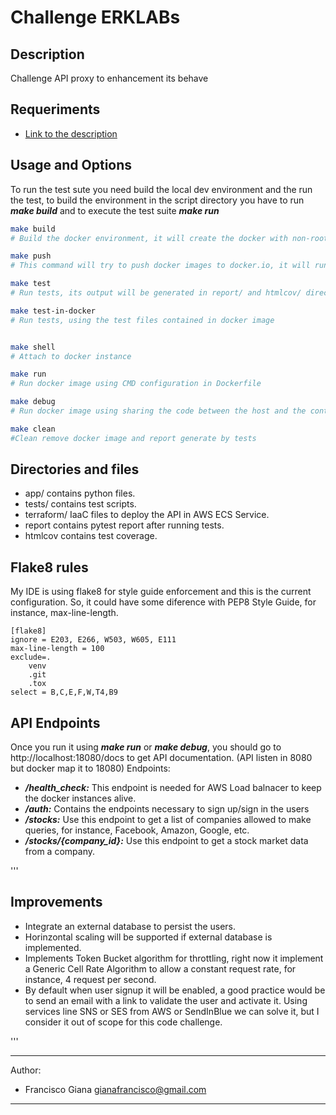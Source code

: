 # Challenge ERKLABs

## Description

Challenge API proxy to enhancement its behave

## Requeriments

- [Link to the description](https://github.com/eurekalabs-io/challenges/blob/main/backend/python/stock-market-service.md)

## Usage and Options

To run the test sute you need build the local dev environment and the run the test, to build the environment in the script directory you have to run ***make build*** and to execute the test suite ***make run***

```bash
make build
# Build the docker environment, it will create the docker with non-root user

make push
# This command will try to push docker images to docker.io, it will run docker login to try to log in in to docker.io using the local credentials. For instance, it will try to push docker.io/<username>/eureka-api:latest

make test
# Run tests, its output will be generated in report/ and htmlcov/ directories

make test-in-docker
# Run tests, using the test files contained in docker image


make shell
# Attach to docker instance

make run
# Run docker image using CMD configuration in Dockerfile

make debug
# Run docker image using sharing the code between the host and the container, this command should be used to develop.

make clean
#Clean remove docker image and report generate by tests
```

## Directories and files

- app/ contains python files.
- tests/ contains test scripts.
- terraform/ IaaC files to deploy the API in AWS ECS Service.
- report contains pytest report after running tests.
- htmlcov contains test coverage.

## Flake8 rules

My IDE is using flake8 for style guide enforcement and this is the current configuration.
So, it could have some diference with PEP8 Style Guide, for instance, max-line-length.

```
[flake8]
ignore = E203, E266, W503, W605, E111
max-line-length = 100
exclude=.
    venv
    .git
    .tox
select = B,C,E,F,W,T4,B9
```

## API Endpoints

Once you run it using ***make run*** or ***make debug***, you should go to http://localhost:18080/docs to get API documentation.
(API listen in 8080 but docker map it to 18080)
Endpoints:

- ***/health_check:*** This endpoint is needed for AWS Load balnacer to keep the docker instances alive.
- ***/auth:*** Contains the endpoints necessary to sign up/sign in the users
- ***/stocks:*** Use this endpoint to get a list of companies allowed to make queries, for instance, Facebook, Amazon, Google, etc.
- ***/stocks/{company_id}:*** Use this endpoint to get a stock market data from a company.

'''

## Improvements

- Integrate an external database to persist the users.
- Horinzontal scaling will be supported if external database is implemented.
- Implements Token Bucket algorithm for throttling, right now it implement a Generic Cell Rate Algorithm to allow a constant request rate, for instance, 4 request per second.
- By default when user signup it will be enabled, a good practice would be to send an email with a link to validate the user and activate it. Using services line SNS or SES from AWS or SendInBlue we can solve it, but I consider it out of scope for this code challenge.

'''

---
Author:

- Francisco Giana <gianafrancisco@gmail.com>

---
